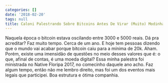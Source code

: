 ```yaml
---
categories: []
date: '2018-02-20'
tags: null
title: Caloni Palestrando Sobre Bitcoins Antes De Virar (Muito) Modinha
---
```


Naquela época o bitcoin estava oscilando entre 3000 e 5000 reais. Dá pra acreditar? Faz muito tempo. Cerca de um ano. E hoje tem pessoas dizendo que o mundo vai acabar porque bitcoin caiu para a mínima de 20k. Aham. Porém, existe uma imensidão de questões no meio desses valores que é: o que, afinal de contas, é uma moeda digital? Essa minha palestra foi ministrada no Native Floripa 2017, no comecinho daquele ano acho. Faz algum tempo, então não me lembro direito, mas foi um dos eventos mais legais que participei. Boa estrutura e ótima companhia.

